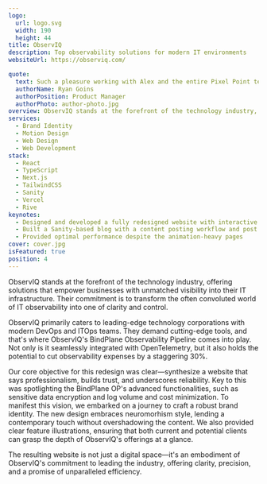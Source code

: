 ```yaml
---
logo:
  url: logo.svg
  width: 190
  height: 44
title: ObservIQ
description: Top observability solutions for modern IT environments
websiteUrl: https://observiq.com/

quote:
  text: Such a pleasure working with Alex and the entire Pixel Point team, they did an absolutely incredible job!
  authorName: Ryan Goins
  authorPosition: Product Manager
  authorPhoto: author-photo.jpg
overview: ObservIQ stands at the forefront of the technology industry, offering solutions that empower businesses with unmatched visibility into their IT infrastructure. Their commitment is to transform the often convoluted world of IT observability into one of clarity and control.
services:
  - Brand Identity
  - Motion Design
  - Web Design
  - Web Development
stack:
  - React
  - TypeScript
  - Next.js
  - TailwindCSS
  - Sanity
  - Vercel
  - Rive
keynotes:
  - Designed and developed a fully redesigned website with interactive illustrations
  - Built a Sanity-based blog with a content posting workflow and post preview functionality
  - Provided optimal performance despite the animation-heavy pages
cover: cover.jpg
isFeatured: true
position: 4
---
```


ObservIQ stands at the forefront of the technology industry, offering solutions that empower businesses with unmatched visibility into their IT infrastructure. Their commitment is to transform the often convoluted world of IT observability into one of clarity and control.

ObservIQ primarily caters to leading-edge technology corporations with modern DevOps and ITOps teams. They demand cutting-edge tools, and that's where ObservIQ's BindPlane Observability Pipeline comes into play. Not only is it seamlessly integrated with OpenTelemetry, but it also holds the potential to cut observability expenses by a staggering 30%.

Our core objective for this redesign was clear—synthesize a website that says professionalism, builds trust, and underscores reliability. Key to this was spotlighting the BindPlane OP's advanced functionalities, such as sensitive data encryption and log volume and cost minimization. To manifest this vision, we embarked on a journey to craft a robust brand identity. The new design embraces neuromorhism style, lending a contemporary touch without overshadowing the content. We also provided clear feature illustrations, ensuring that both current and potential clients can grasp the depth of ObservIQ's offerings at a glance.

The resulting website is not just a digital space—it's an embodiment of ObservIQ's commitment to leading the industry, offering clarity, precision, and a promise of unparalleled efficiency.
